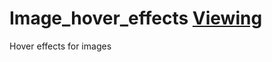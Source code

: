 # Image_hover_effects  <a href="https://tester-2.github.io/" target="_blank">Viewing</a>
Hover effects for images
